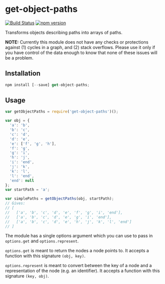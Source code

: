 # get-object-paths

[![Build Status](https://travis-ci.org/sebinsua/get-object-paths.png)](https://travis-ci.org/sebinsua/get-object-paths) [![npm version](https://badge.fury.io/js/get-object-paths.svg)](https://npmjs.org/package/get-object-paths)

Transforms objects describing paths into arrays of paths.

**NOTE:** Currently this module does not have any checks or protections against (1) cycles in a graph, and (2) stack overflows. Please use it only if you have control of the data enough to know that none of these issues will be a problem.

## Installation

```javascript
npm install [--save] get-object-paths;
```

## Usage

```javascript
var getObjectPaths = require('get-object-paths')();

var obj = {
  'a': 'b',
  'b': 'c',
  'c': 'd',
  'd': 'e',
  'e': ['f', 'g', 'h'],
  'f': 'g',
  'g': 'i',
  'h': 'j',
  'i': 'end',
  'j': 'k',
  'k': 'l',
  'l': 'end',
  'end': null
};
var startPath = 'a';

var simplePaths = getObjectPaths(obj, startPath);
// Gives:
// [
//   ['a', 'b', 'c', 'd', 'e', 'f', 'g', 'i', 'end'],
//   ['a', 'b', 'c', 'd', 'e', 'g', 'i', 'end'],
//   ['a', 'b', 'c', 'd', 'e', 'h', 'j', 'k', 'l', 'end']
// ]
```

The module has a single options argument which you can use to pass in `options.get` and `options.represent`.

`options.get` is meant to return the nodes a node points to. It accepts a function with this signature `(obj, key)`.

`options.represent` is meant to convert between the key of a node and a representation of the node (e.g. an identifier). It accepts a function with this signature `(key, obj)`.
